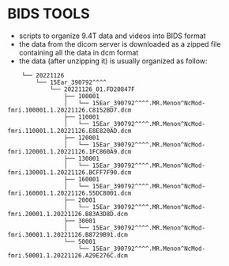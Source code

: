 # BIDS TOOLS
* scripts to organize 9.4T data and videos into BIDS format
* the data from the dicom server is downloaded as a zipped file containing all the data in dcm format
* the data (after unzipping it) is usually organized as follow:

```DICOM
    └── 20221126
        └── 15Ear_390792^^^^
            └── 20221126_01.FD20847F
                ├── 100001
                │   └── 15Ear_390792^^^^.MR.Menon^NcMod-fmri.100001.1.20221126.C8152BD7.dcm
                ├── 110001
                │   └── 15Ear_390792^^^^.MR.Menon^NcMod-fmri.110001.1.20221126.E8E820AD.dcm
                ├── 120001
                │   └── 15Ear_390792^^^^.MR.Menon^NcMod-fmri.120001.1.20221126.1FC860A9.dcm
                ├── 130001
                │   └── 15Ear_390792^^^^.MR.Menon^NcMod-fmri.130001.1.20221126.BCFF7F90.dcm
                ├── 160001
                │   └── 15Ear_390792^^^^.MR.Menon^NcMod-fmri.160001.1.20221126.55DC8001.dcm
                ├── 20001
                │   └── 15Ear_390792^^^^.MR.Menon^NcMod-fmri.20001.1.20221126.B83A3D8D.dcm
                ├── 30001
                │   └── 15Ear_390792^^^^.MR.Menon^NcMod-fmri.30001.1.20221126.B8729B91.dcm
                └── 50001
                    └── 15Ear_390792^^^^.MR.Menon^NcMod-fmri.50001.1.20221126.A29E276C.dcm
```
